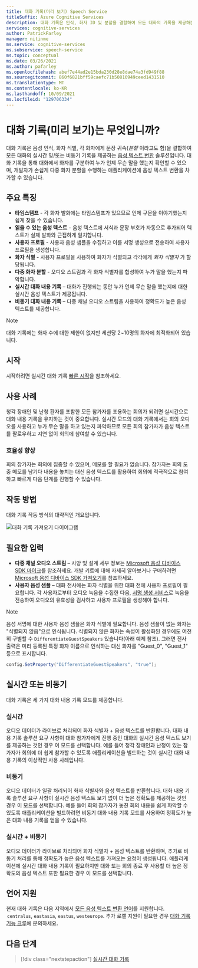 ```yaml
---
title: 대화 기록(미리 보기) Speech Service
titleSuffix: Azure Cognitive Services
description: 대화 기록은 인식, 화자 ID 및 분할을 결합하여 모든 대화의 기록을 제공하는 회의용 솔루션입니다.
services: cognitive-services
author: PatrickFarley
manager: nitinme
ms.service: cognitive-services
ms.subservice: speech-service
ms.topic: conceptual
ms.date: 03/26/2021
ms.author: pafarley
ms.openlocfilehash: abef7e44ad2e15bda230d28e8dae74a3fd949f88
ms.sourcegitcommit: 860f6821bff59caefc71b50810949ceed1431510
ms.translationtype: MT
ms.contentlocale: ko-KR
ms.lasthandoff: 10/09/2021
ms.locfileid: "129706334"
---
```

# <a name="what-is-conversation-transcription-preview"></a>대화 기록(미리 보기)는 무엇입니까?

대화 기록은 음성 인식, 화자 식별, 각 화자에게 문장 귀속(_분할_ 이라고도 함)을 결합하여 모든 대화의 실시간 및/또는 비동기 기록을 제공하는 [음성 텍스트 변환](speech-to-text.md) 솔루션입니다. 대화 기록을 통해 대화에서 화자를 구분하여 누가 언제 무슨 말을 했는지 확인할 수 있으며, 개발자가 손쉽게 다중 화자 분할을 수행하는 애플리케이션에 음성 텍스트 변환을 차가할 수 있습니다.

## <a name="key-features"></a>주요 특징

- **타임스탬프** - 각 화자 발화에는 타임스탬프가 있으므로 언제 구문을 이야기했는지 쉽게 찾을 수 있습니다.
- **읽을 수 있는 음성 텍스트** - 음성 텍스트에 서식과 문장 부호가 자동으로 추가되어 텍스트가 실제 발화와 근접하게 일치합니다.
- **사용자 프로필** - 사용자 음성 샘플을 수집하고 이를 서명 생성으로 전송하여 사용자 프로필을 생성합니다.
- **화자 식별** - 사용자 프로필을 사용하여 화자가 식별되고 각각에게 _화자 식별자_ 가 할당됩니다.
- **다중 화자 분할** - 오디오 스트림과 각 화자 식별자를 합성하여 누가 말을 했는지 파악합니다.
- **실시간 대화 내용 기록** – 대화가 진행되는 동안 누가 언제 무슨 말을 했는지에 대한 실시간 음성 텍스트가 제공됩니다.
- **비동기 대화 내용 기록** – 다중 채널 오디오 스트림을 사용하여 정확도가 높은 음성 텍스트를 제공합니다.

> [!NOTE]
> 대화 기록에는 화자 수에 대한 제한이 없지만 세션당 2~10명의 화자에 최적화되어 있습니다.

## <a name="get-started"></a>시작

시작하려면 실시간 대화 기록 [빠른 시작](how-to-use-conversation-transcription.md)을 참조하세요.

## <a name="use-cases"></a>사용 사례

청각 장애인 및 난청 환자를 포함한 모든 참가자를 포용하는 회의가 되려면 실시간으로 대화 내용 기록을 유지하는 것이 중요합니다. 실시간 모드의 대화 기록에서는 회의 오디오를 사용하고 누가 무슨 말을 하고 있는지 파악하므로 모든 회의 참가자가 음성 텍스트를 팔로우하고 지연 없이 회의에 참여할 수 있습니다.

### <a name="improved-efficiency"></a>효율성 향상

회의 참가자는 회의에 집중할 수 있으며, 메모를 할 필요가 없습니다. 참가자는 회의 도중 메모를 남기다 내용을 놓치는 대신 음성 텍스트를 활용하여 회의에 적극적으로 참여하고 빠르게 다음 단계를 진행할 수 있습니다.

## <a name="how-it-works"></a>작동 방법

대화 기록 작동 방식의 대략적인 개요입니다.

![대화 기록 가져오기 다이어그램](media/scenarios/conversation-transcription-service.png)

## <a name="expected-inputs"></a>필요한 입력

- **다중 채널 오디오 스트림** – 사양 및 설계 세부 정보는 [Microsoft 음성 디바이스 SDK 마이크](./speech-devices-sdk-microphone.md)를 참조하세요. 개발 키트에 대해 자세히 알아보거나 구매하려면 [Microsoft 음성 디바이스 SDK 가져오기](./get-speech-devices-sdk.md)를 참조하세요.
- **사용자 음성 샘플** – 대화 전사에는 화자 식별을 위한 대화 전에 사용자 프로필이 필요합니다. 각 사용자로부터 오디오 녹음을 수집한 다음, [서명 생성 서비스](https://aka.ms/cts/signaturegenservice)로 녹음을 전송하여 오디오의 유효성을 검사하고 사용자 프로필을 생성해야 합니다.

> [!NOTE]
> 음성 서명에 대한 사용자 음성 샘플은 화자 식별에 필요합니다. 음성 샘플이 없는 화자는 "식별되지 않음"으로 인식됩니다. 식별되지 않은 화자는 속성이 활성화된 경우에도 여전히 구별할 수 `DifferentiateGuestSpeakers` 있습니다(아래 예제 참조). 그러면 전사 출력은 미리 등록된 특정 화자 이름으로 인식하는 대신 화자를 "Guest_0", "Guest_1" 등으로 표시합니다.
> ```csharp
> config.SetProperty("DifferentiateGuestSpeakers", "true");
> ```


## <a name="real-time-vs-asynchronous"></a>실시간 또는 비동기

대화 기록은 세 가지 대화 내용 기록 모드를 제공합니다.

### <a name="real-time"></a>실시간

오디오 데이터가 라이브로 처리되어 화자 식별자 + 음성 텍스트를 반환합니다. 대화 내용 기록 솔루션 요구 사항이 대화 참가자에게 진행 중인 대화의 실시간 음성 텍스트 보기를 제공하는 것인 경우 이 모드를 선택합니다. 예를 들어 청각 장애인과 난청이 있는 참가자가 회의에 더 쉽게 참가할 수 있도록 애플리케이션을 빌드하는 것이 실시간 대화 내용 기록의 이상적인 사용 사례입니다.

### <a name="asynchronous"></a>비동기

오디오 데이터가 일괄 처리되어 화자 식별자와 음성 텍스트를 반환합니다. 대화 내용 기록 솔루션 요구 사항이 실시간 음성 텍스트 보기 없이 더 높은 정확도를 제공하는 것인 경우 이 모드를 선택합니다. 예를 들어 회의 참가자가 놓친 회의 내용을 쉽게 파악할 수 있도록 애플리케이션을 빌드하려면 비동기 대화 내용 기록 모드를 사용하여 정확도가 높은 대화 내용 기록을 얻을 수 있습니다.

### <a name="real-time-plus-asynchronous"></a>실시간 + 비동기

오디오 데이터가 라이브로 처리되어 화자 식별자 + 음성 텍스트를 반환하며, 추가로 비동기 처리를 통해 정확도가 높은 음성 텍스트를 가져오는 요청이 생성됩니다. 애플리케이션에 실시간 대화 내용 기록이 필요하지만 대화 또는 회의 종료 후 사용할 더 높은 정확도의 음성 텍스트 또한 필요한 경우 이 모드를 선택합니다.

## <a name="language-support"></a>언어 지원

현재 대화 기록은 다음 지역에서 [모든 음성 텍스트 변환 언어](language-support.md#speech-to-text)를 지원합니다.  `centralus`, `eastasia`, `eastus`, `westeurope`. 추가 로캘 지원이 필요한 경우 [대화 기록 기능 크루](mailto:CTSFeatureCrew@microsoft.com)에 문의하세요.

## <a name="next-steps"></a>다음 단계

> [!div class="nextstepaction"]
> [실시간 대화 기록](how-to-use-conversation-transcription.md)
